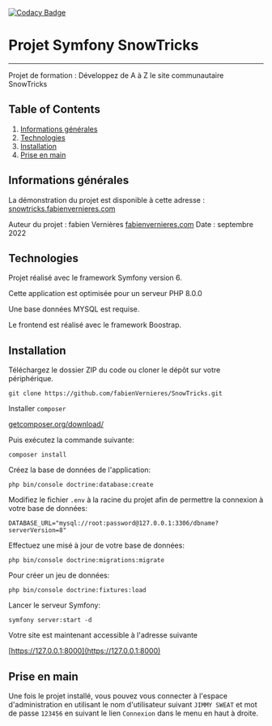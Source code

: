 [![Codacy Badge](https://app.codacy.com/project/badge/Grade/bdf55bf93b1342f69e8adfaafb83eb29)](https://www.codacy.com/gh/fabienVernieres/SnowTricks/dashboard?utm_source=github.com&utm_medium=referral&utm_content=fabienVernieres/SnowTricks&utm_campaign=Badge_Grade)

# Projet Symfony SnowTricks

---

Projet de formation : Développez de A à Z le site communautaire SnowTricks

## Table of Contents

1. [Informations générales](#informations-generales)
2. [Technologies](#technologies)
3. [Installation](#installation)
4. [Prise en main](#prise-en-main)

## Informations générales

La démonstration du projet est disponible à cette adresse :
[snowtricks.fabienvernieres.com](https://snowtricks.fabienvernieres.com)

Auteur du projet : fabien Vernières
[fabienvernieres.com](https://fabienvernieres.com)
Date : septembre 2022

## Technologies

Projet réalisé avec le framework Symfony version 6.

Cette application est optimisée pour un serveur PHP 8.0.0

Une base données MYSQL est requise.

Le frontend est réalisé avec le framework Boostrap.

## Installation

Téléchargez le dossier ZIP du code ou cloner le dépôt sur votre périphérique.

```text
git clone https://github.com/fabienVernieres/SnowTricks.git
```

Installer `composer`

[getcomposer.org/download/](https://getcomposer.org/download/)

Puis exécutez la commande suivante:

```text
composer install
```

Créez la base de données de l'application:

```text
php bin/console doctrine:database:create
```

Modifiez le fichier `.env` à la racine du projet afin de permettre la connexion à votre base de données:

```text
DATABASE_URL="mysql://root:password@127.0.0.1:3306/dbname?serverVersion=8"
```

Effectuez une misé à jour de votre base de données:

```text
php bin/console doctrine:migrations:migrate
```

Pour créer un jeu de données:

```text
php bin/console doctrine:fixtures:load
```

Lancer le serveur Symfony:

```text
symfony server:start -d
```

Votre site est maintenant accessible à l'adresse suivante

[https://127.0.0.1:8000](https://127.0.0.1:8000)

## Prise en main

Une fois le projet installé, vous pouvez vous connecter à l'espace d'administration en utilisant le nom d'utilisateur suivant `JIMMY SWEAT` et mot de passe `123456` en suivant le lien `Connexion` dans le menu en haut à droite.
